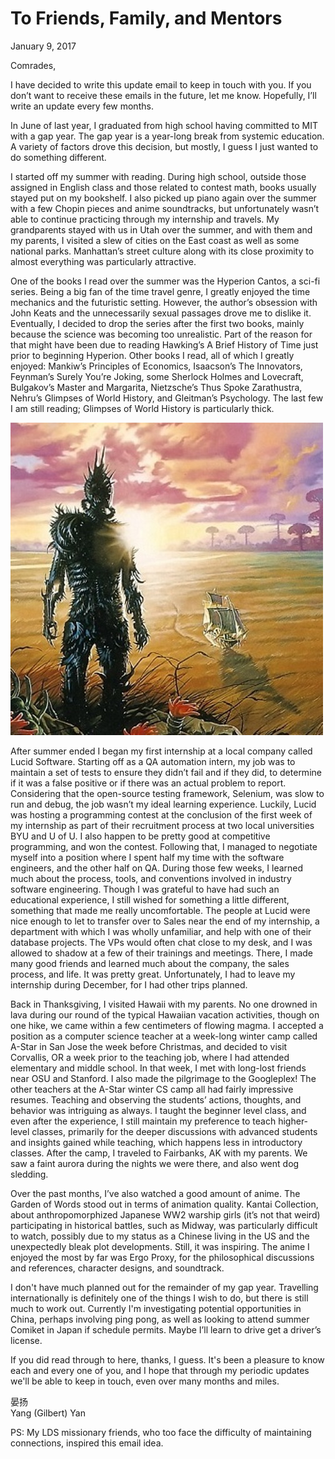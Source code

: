 <!-- emilia-snapshot-properties
To Friends, Family, and Mentors
2017/01/09
p794
emilia-snapshot-properties -->

# To Friends, Family, and Mentors

January 9, 2017

Comrades,

I have decided to write this update email to keep in touch with you. If you don’t want to receive these emails in the future, let me know. Hopefully, I’ll write an update every few months.

In June of last year, I graduated from high school having committed to MIT with a gap year. The gap year is a year-long break from systemic education. A variety of factors drove this decision, but mostly, I guess I just wanted to do something different.

I started off my ​summer​ with reading. During high school, outside those assigned in English class and those related to contest math, books usually stayed put on my bookshelf. I also picked up piano again over the summer with a few Chopin pieces and anime soundtracks, but unfortunately wasn’t able to continue practicing through my internship and travels. My grandparents stayed with us in Utah over the summer, and with them and my parents, I visited a slew of cities on the East coast as well as some national parks. Manhattan’s street culture along with its close proximity to almost everything was particularly attractive.

One of the books I read over the summer was the Hyperion Cantos, a sci-fi series. Being a big fan of the time travel genre, I greatly enjoyed the time mechanics and the futuristic setting. However, the author’s obsession with John Keats and the unnecessarily sexual passages drove me to dislike it. Eventually, I decided to drop the series after the first two books, mainly because the science was becoming too unrealistic. Part of the reason for that might have been ​due to reading Hawking’s A Brief History of Time just prior to beginning Hyperion. Other books I read, all of which I greatly enjoyed: Mankiw’s Principles of Economics, Isaacson’s The Innovators, Feynman’s Surely You’re Joking, some Sherlock Holmes and Lovecraft, Bulgakov’s Master and Margarita, Nietzsche’s Thus Spoke Zarathustra, Nehru’s Glimpses of World History, and Gleitman’s Psychology. The last few I am still reading; Glimpses of World History is particularly thick.

![](2017-01-09.md-assets/hyperion.jpg)

After summer ended I began my first internship at a local company called Lucid Software. Starting off as a QA automation intern, my job was to maintain a set of tests to ensure they didn’t fail and if they did, to determine if it was a false positive or if there was an actual problem to report. Considering that the open-source testing framework, Selenium, was slow to run and debug, the job wasn’t my ideal learning experience. Luckily, Lucid was hosting a programming contest at the conclusion of the first week of my internship as part of their recruitment process at two local universities BYU and U of U. I also happen to be pretty good at competitive programming, ​and won the contest. Following that, I managed to negotiate myself into a position where I spent half my time with the software engineers, and the other half on QA. During those few weeks, I learned much about the process, tools, and conventions involved in industry software engineering. Though I was grateful to have had such an educational experience, I still wished for something a little different, something that made me really uncomfortable. The people at Lucid were nice enough to let to transfer over to Sales near the end of my internship, a department with which I was wholly unfamiliar, and help with one of their database projects. The VPs would often chat close to my desk, and I was allowed to shadow at a few of their trainings and meetings. There, I made many good friends and learned much about the company, the sales process, and life. It was pretty great. Unfortunately, I had to leave my internship during December, for I had other trips planned.

Back in Thanksgiving, I visited Hawaii with my parents. No one drowned in lava during our round of the typical Hawaiian vacation activities, though on one hike, we came within a few centimeters of flowing magma. I accepted a position as a computer science teacher at a week-long winter camp called A-Star in San Jose the week before Christmas, and decided to visit Corvallis, OR a week prior to the teaching job, where I had attended elementary and middle school. In that week, I met with long-lost friends near OSU and Stanford. I also made the pilgrimage to the Googleplex! The other teachers at the A-Star winter CS camp all had fairly impressive resumes. Teaching and observing the students’ actions, thoughts, and behavior was intriguing as always. I taught the beginner level class, and even after the experience, I still maintain my preference to teach higher-level classes, primarily for the deeper discussions with advanced students and insights gained while teaching, which happens less in introductory classes. After the camp, I traveled to Fairbanks, AK with my parents. We saw a faint aurora during the nights we were there, and also went dog sledding.

Over the past months, I’ve also watched a good amount of anime. The ​Garden of Words stood out in terms of animation quality. Kantai Collection, about anthropomorphized​ ​Japanese WW2 warship girls (it’s not that weird) participating in historical battles, such as Midway​, ​was particularly difficult to watch, ​possibly due to my status as a Chinese living in the US and the unexpectedly​ bleak plot developments. Still, it was inspiring. The anime I enjoyed the most by far was Ergo Proxy, for the philosophical discussions and references, character designs, and soundtrack.

​I don't have much planned out for the remainder of my gap year. Travelling internationally is definitely one of the things I wish to do, but there is still much to work out. Currently I'm investigating potential opportunities in China, perhaps involving ping pong, as well as looking to attend summer Comiket in Japan if schedule permits. Maybe I’ll learn to drive get a driver’s license.

If you did read through to here, thanks, I guess. It's been a pleasure to know each and every one of you, and I hope that through my periodic updates we'll be able to keep in touch, even over many months and miles.

晏扬\
Yang (Gilbert) Yan

PS: My LDS missionary friends, who too face the difficulty of maintaining connections, inspired this email idea.
